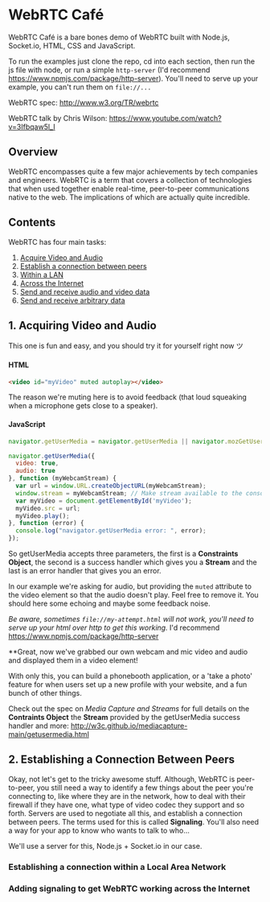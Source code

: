 # WebRTC Café

WebRTC Café is a bare bones demo of WebRTC built with Node.js, Socket.io, HTML, CSS and JavaScript.

To run the examples just clone the repo, cd into each section, then run the js file with node, or run a simple `http-server` (I'd recommend https://www.npmjs.com/package/http-server). You'll need to serve up your example, you can't run them on `file://...`

WebRTC spec: http://www.w3.org/TR/webrtc

WebRTC talk by Chris Wilson: https://www.youtube.com/watch?v=3Ifbqaw5l_I

## Overview

WebRTC encompasses quite a few major achievements by tech companies and engineers. WebRTC is a term that covers a collection of technologies that when used together enable real-time, peer-to-peer communications native to the web. The implications of which are actually quite incredible.

## Contents

WebRTC has four main tasks:

1. [Acquire Video and Audio](#1-acquiring-video-and-audio)
2. [Establish a connection between peers](#2-establishing-a-connection-between-peers)
  1. [Within a LAN](#)
  2. [Across the Internet](#) 
3. [Send and receive audio and video data](#)
4. [Send and receive arbitrary data](#)

## 1. Acquiring Video and Audio

This one is fun and easy, and you should try it for yourself right now ツ

#### HTML

```html
<video id="myVideo" muted autoplay></video>
```

The reason we're muting here is to avoid feedback (that loud squeaking when a microphone gets close to a speaker).

#### JavaScript

```javascript
navigator.getUserMedia = navigator.getUserMedia || navigator.mozGetUserMedia || navigator.webkitGetUserMedia;

navigator.getUserMedia({
  video: true,
  audio: true
}, function (myWebcamStream) {
  var url = window.URL.createObjectURL(myWebcamStream);
  window.stream = myWebcamStream; // Make stream available to the console (optional).
  var myVideo = document.getElementById('myVideo');
  myVideo.src = url;
  myVideo.play();
}, function (error) {
  console.log("navigator.getUserMedia error: ", error);
});
```
So getUserMedia accepts three parameters, the first is a **Constraints Object**, the second is a success handler which gives you a **Stream** and the last is an error handler that gives you an error.

In our example we're asking for audio, but providing the `muted` attribute to the video element so that the audio doesn't play. Feel free to remove it. You should here some echoing and maybe some feedback noise.

_Be aware, sometimes `file://my-attempt.html` will not work, you'll need to serve up your html over http to get this working._ I'd recommend https://www.npmjs.com/package/http-server

**Great, now we've grabbed our own webcam and mic video and audio and displayed them in a video element!

With only this, you can build a phonebooth application, or a 'take a photo' feature for when users set up a new profile with your website, and a fun bunch of other things.

Check out the spec on _Media Capture and Streams_ for full details on the **Contraints Object** the **Stream** provided by the getUserMedia success handler and more: http://w3c.github.io/mediacapture-main/getusermedia.html

## 2. Establishing a Connection Between Peers

Okay, not let's get to the tricky awesome stuff. Although, WebRTC is peer-to-peer, you still need a way to identify a few things about the peer you're connecting to, like where they are in the network, how to deal with their firewall if they have one, what type of video codec they support and so forth. Servers are used to negotiate all this, and establish a connection between peers. The terms used for this is called **Signaling**. You'll also need a way for your app to know who wants to talk to who...

We'll use a server for this, Node.js + Socket.io in our case.

### Establishing a connection within a Local Area Network

### Adding signaling to get WebRTC working across the Internet

